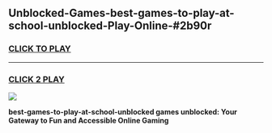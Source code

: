 
## Unblocked-Games-best-games-to-play-at-school-unblocked-Play-Online-#2b90r
<h3>
<a href="https://premium.freeplayer.one?title=best-games-to-play-at-school-unblocked&ref=27F">CLICK TO PLAY</a></h3>
<hr>

<h3>
<a href="https://premium.freeplayer.one?title=best-games-to-play-at-school-unblocked&ref=27F">CLICK 2 PLAY</a>
  
</h3>

<a href="https://premium.freeplayer.one?title=best-games-to-play-at-school-unblocked&ref=27F"><img src="https://clearcache.store/games.png"></a>


**best-games-to-play-at-school-unblocked games unblocked: Your Gateway to Fun and Accessible Online Gaming**
